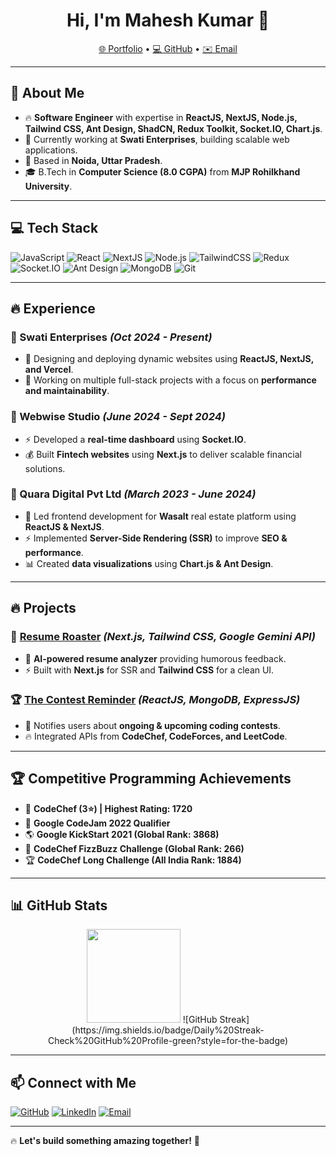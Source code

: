 <h1 align="center">Hi, I'm Mahesh Kumar 👋</h1>
<p align="center">
  <a href="https://mahesh-portfolio-theta.vercel.app/">🌐 Portfolio</a> •
  <a href="https://github.com/iammk105209">💻 GitHub</a> •
  <a href="mailto:iammk105209@gmail.com">✉️ Email</a>
</p>

---

## 🚀 About Me
- 🔥 **Software Engineer** with expertise in **ReactJS, NextJS, Node.js, Tailwind CSS, Ant Design, ShadCN, Redux Toolkit, Socket.IO, Chart.js**.
- 💼 Currently working at **Swati Enterprises**, building scalable web applications.
- 📍 Based in **Noida, Uttar Pradesh**.
- 🎓 B.Tech in **Computer Science (8.0 CGPA)** from **MJP Rohilkhand University**.

---

## 💻 Tech Stack
![JavaScript](https://img.shields.io/badge/JavaScript-F7DF1E?style=for-the-badge&logo=javascript&logoColor=black)
![React](https://img.shields.io/badge/ReactJS-61DAFB?style=for-the-badge&logo=react&logoColor=black)
![NextJS](https://img.shields.io/badge/NextJS-000000?style=for-the-badge&logo=next.js&logoColor=white)
![Node.js](https://img.shields.io/badge/Node.js-339933?style=for-the-badge&logo=nodedotjs&logoColor=white)
![TailwindCSS](https://img.shields.io/badge/TailwindCSS-06B6D4?style=for-the-badge&logo=tailwindcss&logoColor=white)
![Redux](https://img.shields.io/badge/Redux-764ABC?style=for-the-badge&logo=redux&logoColor=white)
![Socket.IO](https://img.shields.io/badge/Socket.IO-010101?style=for-the-badge&logo=socket.io&logoColor=white)
![Ant Design](https://img.shields.io/badge/AntDesign-0170FE?style=for-the-badge&logo=antdesign&logoColor=white)
![MongoDB](https://img.shields.io/badge/MongoDB-47A248?style=for-the-badge&logo=mongodb&logoColor=white)
![Git](https://img.shields.io/badge/Git-F05032?style=for-the-badge&logo=git&logoColor=white)

---

## 🔥 Experience

### 🏢 Swati Enterprises *(Oct 2024 - Present)*
- 🚀 Designing and deploying dynamic websites using **ReactJS, NextJS, and Vercel**.
- 🔧 Working on multiple full-stack projects with a focus on **performance and maintainability**.

### 🏢 Webwise Studio *(June 2024 - Sept 2024)*
- ⚡ Developed a **real-time dashboard** using **Socket.IO**.
- 💰 Built **Fintech websites** using **Next.js** to deliver scalable financial solutions.

### 🏢 Quara Digital Pvt Ltd *(March 2023 - June 2024)*
- 🏡 Led frontend development for **Wasalt** real estate platform using **ReactJS & NextJS**.
- ⚡ Implemented **Server-Side Rendering (SSR)** to improve **SEO & performance**.
- 📊 Created **data visualizations** using **Chart.js & Ant Design**.

---

## 🔥 Projects

### 🎯 [Resume Roaster](https://github.com/iammk105209/resume-roaster) *(Next.js, Tailwind CSS, Google Gemini API)*
- 🤖 **AI-powered resume analyzer** providing humorous feedback.
- ⚡ Built with **Next.js** for SSR and **Tailwind CSS** for a clean UI.

### 🏆 [The Contest Reminder](https://github.com/iammk105209/contest-reminder) *(ReactJS, MongoDB, ExpressJS)*
- 📅 Notifies users about **ongoing & upcoming coding contests**.
- 🔥 Integrated APIs from **CodeChef, CodeForces, and LeetCode**.

---

## 🏆 Competitive Programming Achievements
- 🏅 **CodeChef (3⭐) | Highest Rating: 1720**
- 🥇 **Google CodeJam 2022 Qualifier**
- 🌎 **Google KickStart 2021 (Global Rank: 3868)**
- 🚀 **CodeChef FizzBuzz Challenge (Global Rank: 266)**
- 🏆 **CodeChef Long Challenge (All India Rank: 1884)**

---

## 📊 GitHub Stats  
<p align="center">
  <img src="https://github-readme-stats-git-masterrstaa-rickstaa.vercel.app/api?username=itsiammk&show_icons=true&theme=radical" height="150">
![GitHub Streak](https://img.shields.io/badge/Daily%20Streak-Check%20GitHub%20Profile-green?style=for-the-badge)
</p>

---

## 📫 Connect with Me
[![GitHub](https://img.shields.io/badge/GitHub-171515?style=for-the-badge&logo=github&logoColor=white)](https://github.com/iammk105209)
[![LinkedIn](https://img.shields.io/badge/LinkedIn-0077B5?style=for-the-badge&logo=linkedin&logoColor=white)](https://www.linkedin.com/in/yourprofile)
[![Email](https://img.shields.io/badge/Email-D14836?style=for-the-badge&logo=gmail&logoColor=white)](mailto:iammk105209@gmail.com)

---

🔥 **Let's build something amazing together!** 🚀
